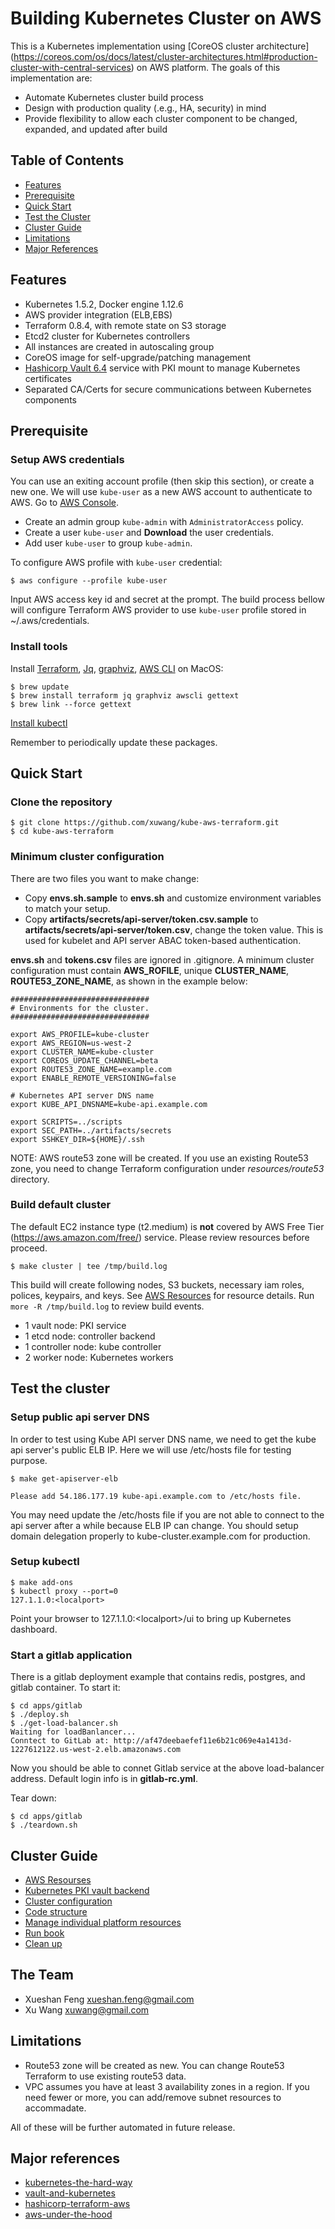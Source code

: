 # Building Kubernetes Cluster on AWS 

This is a Kubernetes implementation using [CoreOS cluster architecture] 
(https://coreos.com/os/docs/latest/cluster-architectures.html#production-cluster-with-central-services) on AWS platform. The goals of this implementation are:

* Automate Kubernetes cluster build process
* Design with production quality (.e.g., HA, security) in mind
* Provide flexibility to allow each cluster component to be changed, expanded, and updated after build

## Table of Contents ##

- [Features](#features)
- [Prerequisite](#rerequisite)
- [Quick Start](#quick-start)
- [Test the Cluster](#test-cluster)
- [Cluster Guide](#guide)
- [Limitations](#limitations)
- [Major References](#major-references)

## Features

* Kubernetes 1.5.2, Docker engine 1.12.6
* AWS provider integration (ELB,EBS)
* Terraform 0.8.4, with remote state on S3 storage
* Etcd2 cluster for Kubernetes controllers
* All instances are created in autoscaling group
* CoreOS image for self-upgrade/patching management
* [Hashicorp Vault 6.4](https://www.vaultproject.io/) service with PKI mount to manage Kubernetes certificates
* Separated CA/Certs for secure communications between Kubernetes components

## Prerequisite 

### Setup AWS credentials

You can use an exiting account profile (then skip this section), or create a new one. We will use `kube-user` as a new AWS account to authenticate to AWS.  Go to [AWS Console](https://console.aws.amazon.com/).

* Create an admin group `kube-admin` with `AdministratorAccess` policy.
* Create a user `kube-user` and __Download__ the user credentials.
* Add user `kube-user` to group `kube-admin`.

To configure AWS profile with `kube-user` credential: 

```
$ aws configure --profile kube-user
``` 
Input AWS access key id and secret at the prompt. The build process bellow will configure Terraform AWS provider to use `kube-user` profile stored in ~/.aws/credentials.

### Install tools

Install [Terraform](http://www.terraform.io/downloads.html), [Jq](http://stedolan.github.io/jq/), [graphviz](http://www.graphviz.org/), [AWS CLI](https://github.com/aws/aws-cli) on MacOS:

```
$ brew update
$ brew install terraform jq graphviz awscli gettext
$ brew link --force gettext
```
[Install kubectl](https://kubernetes.io/docs/user-guide/prereqs/)

Remember to periodically update these packages. 

## Quick Start

### Clone the repository

```
$ git clone https://github.com/xuwang/kube-aws-terraform.git
$ cd kube-aws-terraform
```

### Minimum cluster configuration

There are two files you want to make change:

* Copy **envs.sh.sample** to **envs.sh** and customize environment variables to match your setup.
* Copy **artifacts/secrets/api-server/token.csv.sample** to **artifacts/secrets/api-server/token.csv**, change the token value. This is used for kubelet and API server ABAC token-based authentication. 

**envs.sh** and **tokens.csv** files are ignored in .gitignore. A minimum cluster configuration must contain **AWS_ROFILE**, unique **CLUSTER_NAME**,  **ROUTE53_ZONE_NAME**, as shown in the example below:

```
###############################
# Environments for the cluster.
###############################

export AWS_PROFILE=kube-cluster
export AWS_REGION=us-west-2
export CLUSTER_NAME=kube-cluster
export COREOS_UPDATE_CHANNEL=beta
export ROUTE53_ZONE_NAME=example.com
export ENABLE_REMOTE_VERSIONING=false

# Kubernetes API server DNS name
export KUBE_API_DNSNAME=kube-api.example.com

export SCRIPTS=../scripts
export SEC_PATH=../artifacts/secrets
export SSHKEY_DIR=${HOME}/.ssh
```
NOTE: AWS route53 zone will be created. If you use an existing Route53 zone, you need to change Terraform configuration under *resources/route53* directory. 

### Build default cluster

The default EC2 instance type (t2.medium) is **not** covered by AWS Free Tier (https://aws.amazon.com/free/) service. Please review resources before proceed.

```
$ make cluster | tee /tmp/build.log
```

This build will create following nodes, S3 buckets, necessary iam roles, polices, keypairs, and keys. See [AWS Resources](docs/01-AWS-resources.md) for resource details.  Run `more -R /tmp/build.log` to review build events.

* 1 vault node: PKI service
* 1 etcd node: controller backend
* 1 controller node: kube controller
* 2 worker node: Kubernetes workers

## Test the cluster

### Setup public api server DNS

In order to test using Kube API server DNS name, we need to get the kube api server's public ELB IP. Here we 
will use /etc/hosts file for testing purpose.

```
$ make get-apiserver-elb

Please add 54.186.177.19 kube-api.example.com to /etc/hosts file.
``` 

You may need update the /etc/hosts file if you are not able to connect to the api server after a while because ELB IP can change. You should setup domain delegation properly to kube-cluster.example.com for production.

### Setup kubectl

```
$ make add-ons
$ kubectl proxy --port=0
127.1.1.0:<localport>
```

Point your browser to 127.1.1.0:\<localport\>/ui to bring up Kubernetes dashboard.

### Start a gitlab application

There is a gitlab deployment example that contains redis, postgres, and gitlab container. To start it:
```
$ cd apps/gitlab
$ ./deploy.sh
$ ./get-load-balancer.sh
Waiting for loadBanlancer...
Conntect to GitLab at: http://af47deebaefef11e6b21c069e4a1413d-1227612122.us-west-2.elb.amazonaws.com
```
Now you should be able to connet Gitlab service at the above load-balancer address. Default login info is in **gitlab-rc.yml**.

Tear down:
```
$ cd apps/gitlab
$ ./teardown.sh
```
## Cluster Guide

- [AWS Resourses](docs/01-AWS-resources.md)
- [Kubernetes PKI vault backend](docs/02-vault-pki.md)
- [Cluster configuration](docs/03-configuration.md)
- [Code structure](docs/04-files.md)
- [Manage individual platform resources](docs/05-manage-individual-platform-resources.md)
- [Run book](docs/06-run-book.md)
- [Clean up](docs/07-cleanup.md)

## The Team

- Xueshan Feng <xueshan.feng@gmail.com>
- Xu Wang <xuwang@gmail.com>

## Limitations

* Route53 zone will be created as new. You  can change Route53 Terraform to use existing route53 data.  
* VPC assumes you have at least 3 availability zones in a region. If you need fewer or more, you can add/remove subnet resources to accommadate. 

All of these will be further automated in future release.

## Major references

* [kubernetes-the-hard-way](https://github.com/kelseyhightower/kubernetes-the-hard-way)
* [vault-and-kubernetes](https://www.digitalocean.com/company/blog/vault-and-kubernetes/)
* [hashicorp-terraform-aws](https://github.com/hashicorp/vault/tree/master/terraform/aws)
* [aws-under-the-hood](https://github.com/kubernetes/kubernetes/blob/release-1.5/docs/design/aws_under_the_hood.md)
